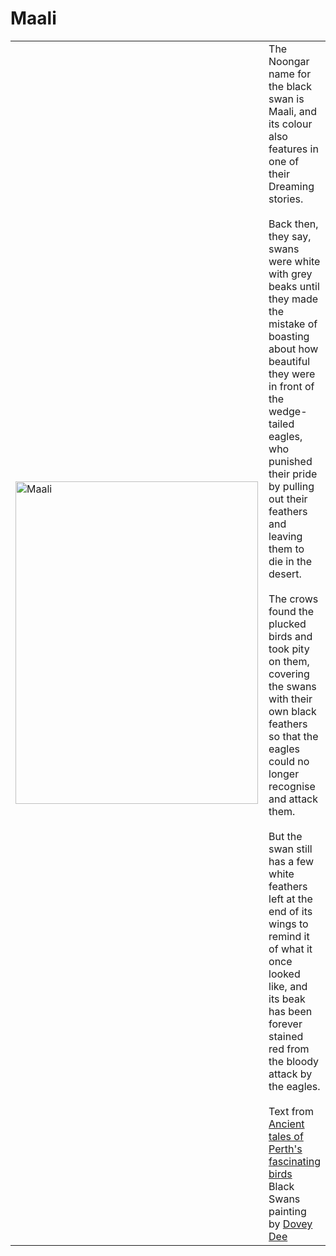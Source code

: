 # Maali
<table>
  <tr>
    <td width="400">
<img src="https://github.com/Provisdom/maali/blob/master/resources/maali.jpg" alt="Maali" width=388 height=516> 
    </td>
    <td valign="top">
The Noongar name for the black swan is Maali, and its colour also features in one of their Dreaming stories.
<br><br>
Back then, they say, swans were white with grey beaks until they made the mistake of boasting about how beautiful they were in front of the wedge-tailed eagles, who punished their pride by pulling out their feathers and leaving them to die in the desert.
<br><br>
The crows found the plucked birds and took pity on them, covering the swans with their own black feathers so that the eagles could no longer recognise and attack them.
<br><br>
But the swan still has a few white feathers left at the end of its wings to remind it of what it once looked like, and its beak has been forever stained red from the bloody attack by the eagles.
      <br><br>
      Text from <a href="http://www.smh.com.au/entertainment/about-town/ancient-tales-of-perths-fascinating-birds-20140405-3650p.html">Ancient tales of Perth's fascinating birds</a></br>
      Black Swans painting by <a href="https://www.facebook.com/paintingsbydoveydee/">Dovey Dee</a>
    </td>
  </tr>
 </table>
